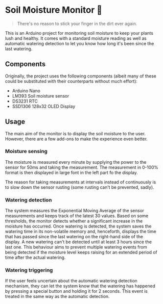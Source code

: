 # Soil Moisture Monitor 🌱
> There's no reason to stick your finger in the dirt ever again.

This is an Arduino project for monitoring soil moisture to keep your plants lush and healthy. It comes with a standard moisture reading as well as automatic watering detection to let you know how long it's been since the last watering.

## Components
Originally, the project uses the following components (albeit many of these could be substituted with their counterparts without much effort):
* Arduino Nano
* LM393 Soil moisture sensor
* DS3231 RTC
* SSD1306 128x32 OLED Display

## Usage
The main aim of the monitor is to display the soil moisture to the user. However, there are a few add-ons to make the experience even better.

### Moisture sensing
The moisture is measured every minute by supplying the power to the sensor for 50ms and taking the measurement. The measurement in 0-100% format is then displayed in large font in the left part fo the display.

The reason for taking measurements at intervals instead of continuously is to slow down the sensor rusting (some rusting can't be prevented, sadly).

### Watering detection
The system measures the Exponential Moving Average of the sensor measurements and keeps track of the latest 30 values.
Based on some thresholds, the monitor detects whether a significant increase in the moisture has occurred.
Once watering is detected, the system saves the watering time in its non-volatile memory and, henceforth, displays the time that has passed since the last watering on the right-hand side of the display.
A new watering can't be detected until at least 3 hours since the last one.
This behaviour aims to prevent multiple watering events from being detected if the moisture level keeps raising for an extended period of time after the actual watering.

### Watering triggering
If the user feels uncertain about the automatic watering detection mechanism, they can let the system know that the watering has happened by pressing a special button and holding it for 2 seconds.
This event is treated in the same way as the automatic detection.
